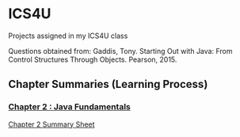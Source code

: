 # ICS4U
Projects assigned in my ICS4U class

Questions obtained from:
Gaddis, Tony. Starting Out with Java: From Control Structures Through Objects. Pearson, 2015.

## Chapter Summaries (Learning Process)
### [Chapter 2 : Java Fundamentals](https://github.com/peter-limawal/ICS4U/tree/master/Chapter%202%20Challenges/Chapter%202%20Summary)
[Chapter 2 Summary Sheet](https://github.com/peter-limawal/ICS4U/blob/master/Chapter%202%20Challenges/Chapter%202%20Summary/ICS4U%20CCA%20Chapter%202.pdf)
